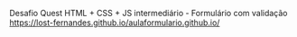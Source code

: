 Desafio Quest HTML + CSS + JS intermediário - Formulário com validação 
https://lost-fernandes.github.io/aulaformulario.github.io/
